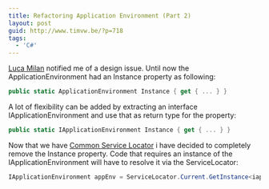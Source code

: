 ```yaml
---
title: Refactoring Application Environment (Part 2)
layout: post
guid: http://www.timvw.be/?p=718
tags:
  - 'C#'
---
```

[Luca Milan](http://lucamilan.blogspot.com/) notified me of a design issue. Until now the ApplicationEnvironment had an Instance property as following:

```csharp
public static ApplicationEnvironment Instance { get { ... } }
```

A lot of flexibility can be added by extracting an interface IApplicationEnvironment and use that as return type for the property:

```csharp
public static IApplicationEnvironment Instance { get { ... } }
```

Now that we have [Common Service Locator](http://www.codeplex.com/CommonServiceLocator) i have decided to completely remove the Instance property. Code that requires an instance of the IApplicationEnvironment will have to resolve it via the ServiceLocator:

```csharp
IApplicationEnvironment appEnv = ServiceLocator.Current.GetInstance<iapplicationEnvironment>();
```